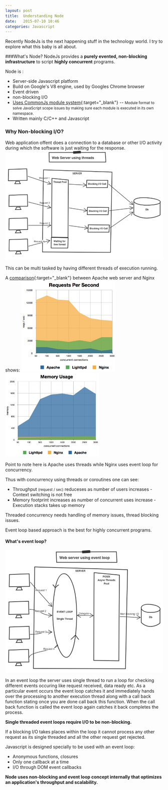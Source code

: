 ```yaml
---
layout:	post
title:	Understanding Node
date:	2015-07-10 10:46
categories:	Javascript
---
```


Recently NodeJs is the next happening stuff in the technology world. I try to explore what this baby is all about.

###What's Node?
NodeJs provides a **purely evented, non-blocking infrastructure** to script **highly concurrent** programs.

Node is :

* Server-side Javascript platform
* Build on Google's V8 engine, used by Googles Chrome browser
* Event driven
* non-blocking I/O
* [Uses CommonJs module system](http://webpack.github.io/docs/commonjs.html){:target="_blank"} -- <small>Module format to solve JavaScript scope issues by making sure each module is executed in its own namespace.</small>
* Written mainly C/C++ and Javascript

### Why Non-blocking I/O?

Web application offent does a connection to a database or other I/O activity during which the software is just waiting for the response. 
<img src="/images/blog/webServerUsingThreads.png" Alt="Webserver using thread " width="600px">

This can be multi tasked by having different threads of execution running.

A [comparison](http://wiki.dreamhost.com/Web_Server_Performance_Comparison){:target="_blank"} between Apache web server and Nginx shows: 
<img src="/images/blog/webserverRequestsGraph.jpg" Alt="Apache Nginx request graph" width="300px">
<img src="/images/blog/webserverMemoryGraph.jpg" Alt="Apache Nginx memory graph" width="300px">

Point to note here is Apache uses threads while Nginx uses event loop for concurrency.

Thus with concurrency using threads or coroutines one can see:

* Throughput <small>(request / sec)</small> reduceses as number of users increases - Context switching is not free 
* Memory footprint increases as number of concurrent uses increase - Execution stacks takes up memory 

Threaded concurrency needs handling of memory issues, thread blocking issues.

Event loop based approach is the best for highly concurrent programs. 

#### What's event loop?

<img src="/images/blog/webServerUsingEventLoop.png" Alt="Webserver using thread " width="600px">

In an event loop the server uses single thread to run a loop for checking different events occuring like request received, data ready etc. As a particular event occurs the event loop catches it and immediately hands over the processing to another execution thread along with a call back function stating once you are done call back this function. When the call back function is called the event loop again catches it back completes the process.

**Single threaded event loops require I/O to be non-blocking.**

If a blocking I/O takes places within the loop it cannot process any other request as its single threaded and all the other request get rejected.

Javascript is designed specially to be used with an event loop:

* Anonymous functions, closures
* Only one callback at a time
* I/O through DOM event callbacks

**Node uses non-blocking and event loop concept internally that optimizes an application's throughput and scalability.**
